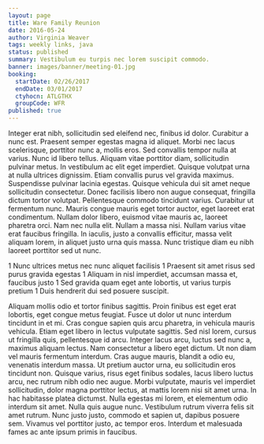 ```yaml
---
layout: page
title: Ware Family Reunion
date: 2016-05-24
author: Virginia Weaver
tags: weekly links, java
status: published
summary: Vestibulum eu turpis nec lorem suscipit commodo.
banner: images/banner/meeting-01.jpg
booking:
  startDate: 02/26/2017
  endDate: 03/01/2017
  ctyhocn: ATLGTHX
  groupCode: WFR
published: true
---
```

Integer erat nibh, sollicitudin sed eleifend nec, finibus id dolor. Curabitur a nunc est. Praesent semper egestas magna id aliquet. Morbi nec lacus scelerisque, porttitor nunc a, mollis eros. Sed convallis tempor nulla at varius. Nunc id libero tellus. Aliquam vitae porttitor diam, sollicitudin pulvinar metus. In vestibulum ac elit eget imperdiet. Quisque volutpat urna at nulla ultrices dignissim. Etiam convallis purus vel gravida maximus.
Suspendisse pulvinar lacinia egestas. Quisque vehicula dui sit amet neque sollicitudin consectetur. Donec facilisis libero non augue consequat, fringilla dictum tortor volutpat. Pellentesque commodo tincidunt varius. Curabitur ut fermentum nunc. Mauris congue mauris eget tortor auctor, eget laoreet erat condimentum. Nullam dolor libero, euismod vitae mauris ac, laoreet pharetra orci. Nam nec nulla elit. Nullam a massa nisi. Nullam varius vitae erat faucibus fringilla. In iaculis, justo a convallis efficitur, massa velit aliquam lorem, in aliquet justo urna quis massa. Nunc tristique diam eu nibh laoreet porttitor sed ut nunc.

1 Nunc ultrices metus nec nunc aliquet facilisis
1 Praesent sit amet risus sed purus gravida egestas
1 Aliquam in nisl imperdiet, accumsan massa et, faucibus justo
1 Sed gravida quam eget ante lobortis, ut varius turpis pretium
1 Duis hendrerit dui sed posuere suscipit.

Aliquam mollis odio et tortor finibus sagittis. Proin finibus est eget erat lobortis, eget congue metus feugiat. Fusce ut dolor ut nunc interdum tincidunt in et mi. Cras congue sapien quis arcu pharetra, in vehicula mauris vehicula. Etiam eget libero in lectus vulputate sagittis. Sed nisl lorem, cursus ut fringilla quis, pellentesque id arcu. Integer lacus arcu, luctus sed nunc a, maximus aliquam lectus. Nam consectetur a libero eget dictum. Ut non diam vel mauris fermentum interdum. Cras augue mauris, blandit a odio eu, venenatis interdum massa. Ut pretium auctor urna, eu sollicitudin eros tincidunt non. Quisque varius, risus eget finibus sodales, lacus libero luctus arcu, nec rutrum nibh odio nec augue. Morbi vulputate, mauris vel imperdiet sollicitudin, dolor magna porttitor lectus, at mattis lorem nisi sit amet urna.
In hac habitasse platea dictumst. Nulla egestas mi lorem, et elementum odio interdum sit amet. Nulla quis augue nunc. Vestibulum rutrum viverra felis sit amet rutrum. Nunc justo justo, commodo et sapien ut, dapibus posuere sem. Vivamus vel porttitor justo, ac tempor eros. Interdum et malesuada fames ac ante ipsum primis in faucibus.

